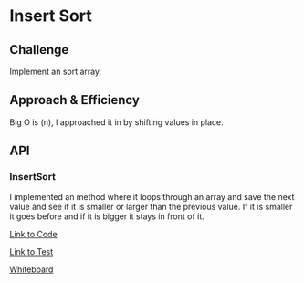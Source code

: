# Insert Sort

## Challenge
Implement an sort array.

## Approach & Efficiency
Big O is (n), I approached it in by shifting values in place.

## API

### InsertSort
I implemented an method where it loops through an array and save the next value and see if it is smaller or larger than the previous value. If it is smaller it goes before and if it is bigger it stays in front of it.

[Link to Code](../401codechallenges/src/main/java/Insertsort/InsertSort.java)

[Link to Test](../401codechallenges/src/test/java/Insertsort/InsertSortTest.java)

[Whiteboard](../assets/insertsort.jpg)

